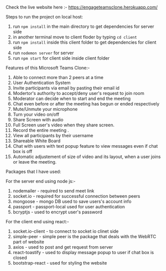 Check the live website here :- 
https://engageteamsclone.herokuapp.com/

Steps to run the project on local host:
1) run `npm install` in the main directory to get dependencies for server side
2) in another terminal move to  client floder by typing `cd client`
3) run `npm install` inside this client folder to get dependencies for client side
4) run `nodemon server` for server 
5) run `npm start` for client side inside client folder


Features of this Microsoft Teams Clone:-

1) Able to connect more than 2 peers at a time
2) User Authentication System
3) Invite participants via email by pasting their email id
4) Modertor's authority to accept/deny user's request to join room
5) Moderator can decide when to start and end the meeting
6) Chat even before or after the meeting has begun or ended respectively
7) Mute/Unmute your microphone
8) Turn your video on/off
9) Share Screen with audio
10) Full Screen user's video when they share screen.
11) Record the entire meeting .
12) View all participants by their username
13) Shareable White Board
14) Chat with  users with text popup feature to view messages even if chat box is off
15) Automatic adjustement of size of video and its layout, when a user joins or leave the meeting.


Packages that I have used: 

For the server end using node js:- 
1) nodemailer - required to send meet link
2) socket.io  - required for successful connection between peers
3) mongoose   - mongo DB used to save users's account info
4) passport   - passport-local used for user authentication
5) bcryptjs   - used to encrypt user's password

For the client end using react:-
1) socket.io-client - to connect to socket io clinet side
2) simple-peer      - simple peer is the package that deals with the WebRTC part of website
3) axios            - used to post and get request from server
4) react-toastify   - used to display message popup to user if chat box is closed
5) bootstrap-react  - used for styling the website
